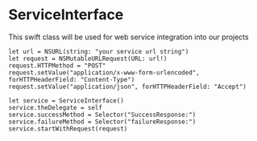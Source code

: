 # ServiceInterface
This swift class will be used for web service integration into our projects
<pre><code>let url = NSURL(string: "your service url string")
let request = NSMutableURLRequest(URL: url!)
request.HTTPMethod = "POST"
request.setValue("application/x-www-form-urlencoded", forHTTPHeaderField: "Content-Type")
request.setValue("application/json", forHTTPHeaderField: "Accept")

let service = ServiceInterface()
service.theDelegate = self
service.successMethod = Selector("SuccessResponse:")
service.failureMethod = Selector("failureResponse:")
service.startWithRequest(request)
</code></pre>
